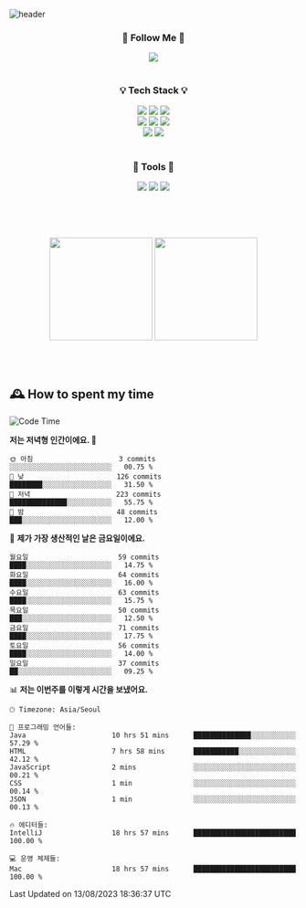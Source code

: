 ![header](https://capsule-render.vercel.app/api?type=waving&color=0:FFE29F,50:FFA99F,100:FF719A&height=300&fontAlignY=40&section=header&text=sung%20eun&fontSize=80&fontColor=FFFFFF)

<div align="center">
	<h3>🐹  Follow Me  🐹</h3>
	<a href="https://velog.io/@saeun05" target="_blank"><img src="https://img.shields.io/badge/Velog-20C997?style=flat&logo=velog&logoColor=white"/></a><br><br>
	<h3>💡  Tech Stack  💡</h3>
	<img src="https://img.shields.io/badge/Java-0078D4?style=flat"/>
	<img src="https://img.shields.io/badge/Spring-6DB33F?style=flat&logo=spring&logoColor=white"/>
	<img src="https://img.shields.io/badge/SpringBoot-6DB33F?style=flat&logo=springboot&logoColor=white"/><br>
	<img src="https://img.shields.io/badge/HTML5-E34F26?style=flat&logo=html5&logoColor=white"/>
	<img src="https://img.shields.io/badge/CSS3-1572B6?style=flat&logo=css3&logoColor=white"/>
	<img src="https://img.shields.io/badge/jQuery-0769AD?style=flat&logo=jquery&logoColor=white"/><br>
	<img src="https://img.shields.io/badge/MySQL-4479A1?style=flat&logo=mysql&logoColor=white"/>
	<img src="https://img.shields.io/badge/oracle-F80000?style=flat&logo=oracle&logoColor=white"/><br><br>
	<h3>🔦  Tools  🔦</h3>
	<img src="https://img.shields.io/badge/intelliJ IDEA-000000?style=flat&logo=intellijidea&logoColor=white"/>
	<img src="https://img.shields.io/badge/Notion-F9DC3E?style=flat&logo=notion&logoColor=white"/>
	<img src="https://img.shields.io/badge/Git-F05032?style=flat&logo=git&logoColor=white"/><br><br>
</div>

<br><br>

<div align="center">
  <img style="height:180px" src="https://github-readme-stats.vercel.app/api?username=sungeunn&show_icons=true&theme=omni&locale=kr"/>
  <img style="height:180px" src="https://github-readme-stats.vercel.app/api/top-langs/?username=sungeunn&theme=omni&layout=compact&locale=kr"/>
</div>

<br><br>

## 🕰 How to spent my time
<!--START_SECTION:waka-->
![Code Time](http://img.shields.io/badge/Code%20Time-105%20hrs%2028%20mins-blue)

**저는 저녁형 인간이에요. 🦉** 

```text
🌞 아침                     3 commits           ░░░░░░░░░░░░░░░░░░░░░░░░░   00.75 % 
🌆 낮　                     126 commits         ████████░░░░░░░░░░░░░░░░░   31.50 % 
🌃 저녁                     223 commits         ██████████████░░░░░░░░░░░   55.75 % 
🌙 밤　                     48 commits          ███░░░░░░░░░░░░░░░░░░░░░░   12.00 % 
```
📅 **제가 가장 생산적인 날은 금요일이에요.** 

```text
월요일                      59 commits          ████░░░░░░░░░░░░░░░░░░░░░   14.75 % 
화요일                      64 commits          ████░░░░░░░░░░░░░░░░░░░░░   16.00 % 
수요일                      63 commits          ████░░░░░░░░░░░░░░░░░░░░░   15.75 % 
목요일                      50 commits          ███░░░░░░░░░░░░░░░░░░░░░░   12.50 % 
금요일                      71 commits          ████░░░░░░░░░░░░░░░░░░░░░   17.75 % 
토요일                      56 commits          ████░░░░░░░░░░░░░░░░░░░░░   14.00 % 
일요일                      37 commits          ██░░░░░░░░░░░░░░░░░░░░░░░   09.25 % 
```


📊 **저는 이번주를 이렇게 시간을 보냈어요.** 

```text
🕑︎ Timezone: Asia/Seoul

💬 프로그래밍 언어들: 
Java                     10 hrs 51 mins      ██████████████░░░░░░░░░░░   57.29 % 
HTML                     7 hrs 58 mins       ███████████░░░░░░░░░░░░░░   42.12 % 
JavaScript               2 mins              ░░░░░░░░░░░░░░░░░░░░░░░░░   00.21 % 
CSS                      1 min               ░░░░░░░░░░░░░░░░░░░░░░░░░   00.14 % 
JSON                     1 min               ░░░░░░░░░░░░░░░░░░░░░░░░░   00.13 % 

🔥 에디터들: 
IntelliJ                 18 hrs 57 mins      █████████████████████████   100.00 % 

💻 운영 체제들: 
Mac                      18 hrs 57 mins      █████████████████████████   100.00 % 
```


 Last Updated on 13/08/2023 18:36:37 UTC
<!--END_SECTION:waka-->

